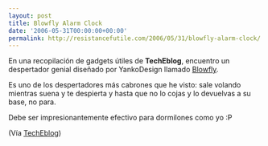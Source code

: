 ```yaml
---
layout: post
title: Blowfly Alarm Clock
date: '2006-05-31T00:00:00+00:00'
permalink: http://resistancefutile.com/2006/05/31/blowfly-alarm-clock/
---
```

<a href="http://www.yankodesign.com/product_info.php?products_id=641"><img style="float:right; margin:0 0 10px 10px;cursor:pointer; cursor:hand;" src="http://photos1.blogger.com/blogger/6639/1972/320/blowfly2_small.jpg" border="0" alt="" /></a>En una recopilación de gadgets útiles de <span style="font-weight:bold;">TechEblog</span>, encuentro un despertador genial diseñado por YankoDesign llamado <a href="http://www.yankodesign.com/product_info.php?products_id=641">Blowfly</a>.

Es uno de los despertadores más cabrones que he visto: sale volando mientras suena y te despierta y hasta que no lo cojas y lo devuelvas a su base, no para.

Debe ser impresionantemente efectivo para dormilones como yo :P

(Vía <a href="http://www.techeblog.com/index.php/tech-gadget/top-10-strangest-office-gadgets">TechEblog</a>)
